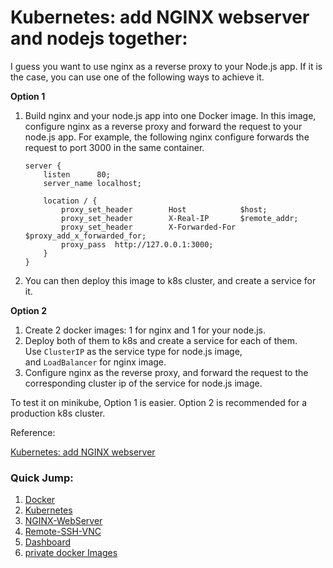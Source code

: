 # Kubernetes: add NGINX webserver and nodejs together:

I guess you want to use nginx as a reverse proxy to your Node.js app. If it is the case, you can use one of the following ways to achieve it.

**Option 1**

1. Build nginx and your node.js app into one Docker image. In this image, configure nginx as a reverse proxy and forward the request to your node.js app. For example, the following nginx configure forwards the request to port 3000 in the same container.

   ```
   server {
       listen      80;
       server_name localhost;

       location / {
           proxy_set_header        Host            $host;
           proxy_set_header        X-Real-IP       $remote_addr;
           proxy_set_header        X-Forwarded-For $proxy_add_x_forwarded_for;
           proxy_pass  http://127.0.0.1:3000;
       }
   }

   ```

2. You can then deploy this image to k8s cluster, and create a service for it.

**Option 2**

1. Create 2 docker images: 1 for nginx and 1 for your node.js.
2. Deploy both of them to k8s and create a service for each of them. Use `ClusterIP` as the service type for node.js image, and `LoadBalancer` for nginx image.
3. Configure nginx as the reverse proxy, and forward the request to the corresponding cluster ip of the service for node.js image.

To test it on minikube, Option 1 is easier. Option 2 is recommended for a production k8s cluster.

Reference:

[Kubernetes: add NGINX webserver](https://stackoverflow.com/questions/49777552/kubernetes-add-nginx-webserver/49778305)

### Quick Jump:

1. [Docker](/Docker/README.md)
2. [Kubernetes](/Kubernetes/README.md)
3. [NGINX-WebServer](/NGINX-webserver-on-nodejs/README.md)
4. [Remote-SSH-VNC](/private-docker-image-secrets/README.md)
5. [Dashboard](/dashboard/README.md)
6. [private docker Images](/private-docker-image-secrets/README.md)
